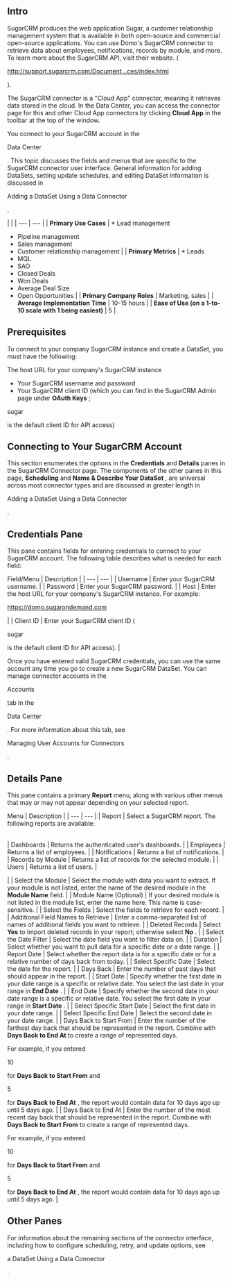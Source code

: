 

Intro
-------

SugarCRM produces the web application Sugar, a customer relationship management system that is available in both open-source and commercial open-source applications. You can use Domo's SugarCRM connector to retrieve data about employees, notifications, records by module, and more. To learn more about the SugarCRM API, visit their website. (

http://support.sugarcrm.com/Document...ces/index.html

).


 The SugarCRM connector is a "Cloud App" connector, meaning it retrieves data stored in the cloud. In the Data Center, you can access the connector page for this and other Cloud App connectors by clicking
 **Cloud App**
 in the toolbar at the top of the window.


 You connect to your SugarCRM account in the

Data Center

. This topic discusses the fields and menus that are specific to the SugarCRM connector user interface. General information for adding DataSets, setting update schedules, and editing DataSet information is discussed in

Adding a DataSet Using a Data Connector

.

  |  |
| --- | --- |
|
**Primary Use Cases**
 | * Lead management
* Pipeline management
* Sales management
* Customer relationship management
 |
|
**Primary Metrics**
 | * Leads
* MQL
* SAO
* Closed Deals
* Won Deals
* Average Deal Size
* Open Opportunities
 |
|
**Primary Company Roles**
 |
 Marketing, sales
  |
|
**Average Implementation Time**
 |
 10-15 hours
  |
|
**Ease of Use (on a 1-to-10 scale with 1 being easiest)**
 |
 5
  |

Prerequisites
---------------

To connect to your company SugarCRM instance and create a DataSet, you must have the following:

 The host URL for your company's SugarCRM instance
* Your SugarCRM username and password
* Your SugarCRM client ID (which you can find in the SugarCRM Admin page under
 **OAuth Keys**
 ;

sugar

is the default client ID for API access)

Connecting to Your SugarCRM Account
-------------------------------------

This section enumerates the options in the
 **Credentials**
 and
 **Details**
 panes in the SugarCRM Connector page. The components of the other panes in this page,
 **Scheduling**
 and
 **Name & Describe Your DataSet**
 , are universal across most connector types and are discussed in greater length in

Adding a DataSet Using a Data Connector

.


 Credentials Pane
------------------

This pane contains fields for entering credentials to connect to your SugarCRM account. The following table describes what is needed for each field:


 Field/Menu
  |
 Description
  |
| --- | --- |
|
 Username
  |
 Enter your SugarCRM username.
  |
|
 Password
  |
 Enter your SugarCRM password.
  |
|
 Host
  |
 Enter the host URL for your company's SugarCRM instance. For example:

https://domo.sugarondemand.com

|
|
 Client ID
  |
 Enter your SugarCRM client ID (

sugar

is the default client ID for API access).
  |

Once you have entered valid SugarCRM credentials, you can use the same account any time you go to create a new SugarCRM DataSet. You can manage connector accounts in the

Accounts

tab in the

Data Center

. For more information about this tab, see

Managing User Accounts for Connectors

.


 Details Pane
--------------

This pane contains a primary
 **Report**
 menu, along with various other menus that may or may not appear depending on your selected report.


 Menu
  |
 Description
  |
| --- | --- |
|
 Report
  |
 Select a SugarCRM report. The following reports are available:


|  |  |
| --- | --- |
|
 Dashboards
  |
 Returns the authenticated user's dashboards.
  |
|
 Employees
  |
 Returns a list of employees.
  |
|
 Notifications
  |
 Returns a list of notifications.
  |
|
 Records by Module
  |
 Returns a list of records for the selected module.
  |
|
 Users
  |
 Returns a list of users.
  |


 |
|
 Select the Module
  |
 Select the module with data you want to extract. If your module is not listed, enter the name of the desired module in the
 **Module Name**
 field.
  |
|
 Module Name (Optional)
  |
 If your desired module is not listed in the module list, enter the name here. This name is case-sensitive.
  |
|
 Select the Fields
  |
 Select the fields to retrieve for each record.
  |
|
 Additional Field Names to Retrieve
  |
 Enter a comma-separated list of names of additional fields you want to retrieve.
  |
|
 Deleted Records
  |
 Select
 **Yes**
 to import deleted records in your report; otherwise select
 **No**
 .
  |
|
 Select the Date Filter
  |
 Select the date field you want to filter data on.
  |
|
 Duration
  |
 Select whether you want to pull data for a specific date or a date range.
  |
|
 Report Date
  |
 Select whether the report data is for a specific date or for a relative number of days back from today.
  |
|
 Select Specific Date
  |
 Select the date for the report.
  |
|
 Days Back
  |
 Enter the number of past days that should appear in the report.
  |
|
 Start Date
  |
 Specify whether the first date in your date range is a specific or relative date. You select the last date in your range in
 **End Date**
 .
  |
|
 End Date
  |
 Specify whether the second date in your date range is a specific or relative date. You select the first date in your range in
 **Start Date**
 .
  |
|
 Select Specific Start Date
  |
 Select the first date in your date range.
  |
|
 Select Specific End Date
  |
 Select the second date in your date range.
  |
|
 Days Back to Start From
  |
 Enter the number of the farthest day back that should be represented in the report. Combine with
 **Days Back to End At**
 to create a range of represented days.


 For example, if you entered

10

for
 **Days Back to Start From**
 and

5

for
 **Days Back to End At**
 , the report would contain data for 10 days ago up until 5 days ago.
  |
|
 Days Back to End At
  |
 Enter the number of the most recent day back that should be represented in the report. Combine with
 **Days Back to Start From**
 to create a range of represented days.


 For example, if you entered

10

for
 **Days Back to Start From**
 and

5

for
 **Days Back to End At**
 , the report would contain data for 10 days ago up until 5 days ago.
  |

Other Panes
-------------

For information about the remaining sections of the connector interface, including how to configure scheduling, retry, and update options, see

a DataSet Using a Data Connector

.

